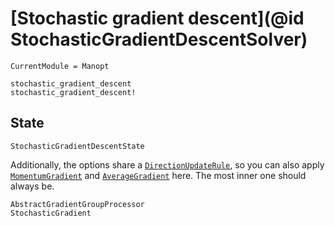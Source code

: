 # [Stochastic gradient descent](@id StochasticGradientDescentSolver)

```@meta
CurrentModule = Manopt
```

```@docs
stochastic_gradient_descent
stochastic_gradient_descent!
```

## State

```@docs
StochasticGradientDescentState
```

Additionally, the options share a [`DirectionUpdateRule`](@ref),
so you can also apply [`MomentumGradient`](@ref) and [`AverageGradient`](@ref) here.
The most inner one should always be.

```@docs
AbstractGradientGroupProcessor
StochasticGradient
```
